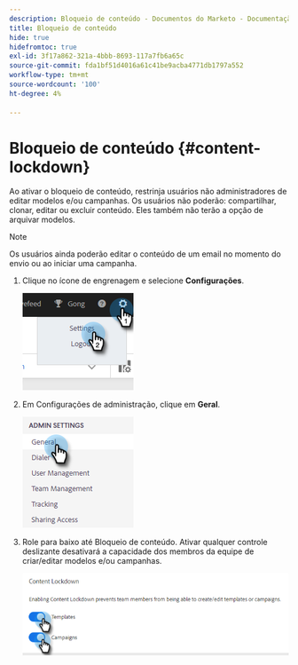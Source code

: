 ```yaml
---
description: Bloqueio de conteúdo - Documentos do Marketo - Documentação do produto
title: Bloqueio de conteúdo
hide: true
hidefromtoc: true
exl-id: 3f17a862-321a-4bbb-8693-117a7fb6a65c
source-git-commit: fda1bf51d4016a61c41be9acba4771db1797a552
workflow-type: tm+mt
source-wordcount: '100'
ht-degree: 4%

---
```


# Bloqueio de conteúdo {#content-lockdown}

Ao ativar o bloqueio de conteúdo, restrinja usuários não administradores de editar modelos e/ou campanhas. Os usuários não poderão: compartilhar, clonar, editar ou excluir conteúdo. Eles também não terão a opção de arquivar modelos.

>[!NOTE]
>
>Os usuários ainda poderão editar o conteúdo de um email no momento do envio ou ao iniciar uma campanha.

1. Clique no ícone de engrenagem e selecione **Configurações**.

   ![](assets/content-lockdown-1.png)

1. Em Configurações de administração, clique em **Geral**.

   ![](assets/content-lockdown-2.png)

1. Role para baixo até Bloqueio de conteúdo. Ativar qualquer controle deslizante desativará a capacidade dos membros da equipe de criar/editar modelos e/ou campanhas.

   ![](assets/content-lockdown-3.png)
